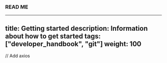 ### READ ME 

---
title: Getting started
description: Information about how to get started
tags: ["developer_handbook", "git"]
weight: 100
---
// Add axios
<script src=”https://unpkg.com/axios/dist/axios.min.js"></script>
